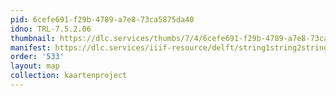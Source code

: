 ```yaml
---
pid: 6cefe691-f29b-4789-a7e8-73ca5875da40
idno: TRL-7.5.2.06
thumbnail: https://dlc.services/thumbs/7/4/6cefe691-f29b-4789-a7e8-73ca5875da40/full/400,339/0/default.jpg
manifest: https://dlc.services/iiif-resource/delft/string1string2string3/kaartenproject-2007/TRL-7.5.2.06
order: '533'
layout: map
collection: kaartenproject
---
```

